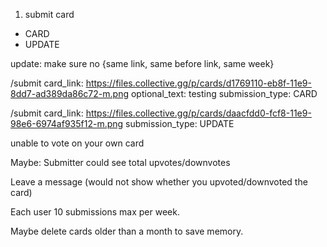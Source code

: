 1. submit card
- CARD
- UPDATE

update: make sure no {same link, same before link, same week}

/submit card_link: https://files.collective.gg/p/cards/d1769110-eb8f-11e9-8dd7-ad389da86c72-m.png optional_text: testing submission_type: CARD

/submit card_link: https://files.collective.gg/p/cards/daacfdd0-fcf8-11e9-98e6-6974af935f12-m.png submission_type: UPDATE

unable to vote on your own card

Maybe: Submitter could see total upvotes/downvotes

Leave a message (would not show whether you upvoted/downvoted the card)

Each user 10 submissions max per week.

Maybe delete cards older than a month to save memory.